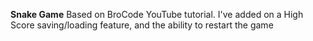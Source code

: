 **Snake Game**
Based on BroCode YouTube tutorial. I've added on a High Score saving/loading feature, and the ability to restart the game
